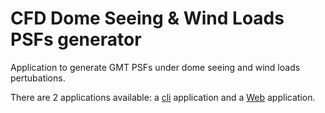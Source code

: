 #  CFD Dome Seeing & Wind Loads PSFs generator

Application to generate GMT PSFs under dome seeing and wind loads pertubations.

There are 2 applications available: a [cli](cli/README.md) application and a [Web](web/README.md) application.

